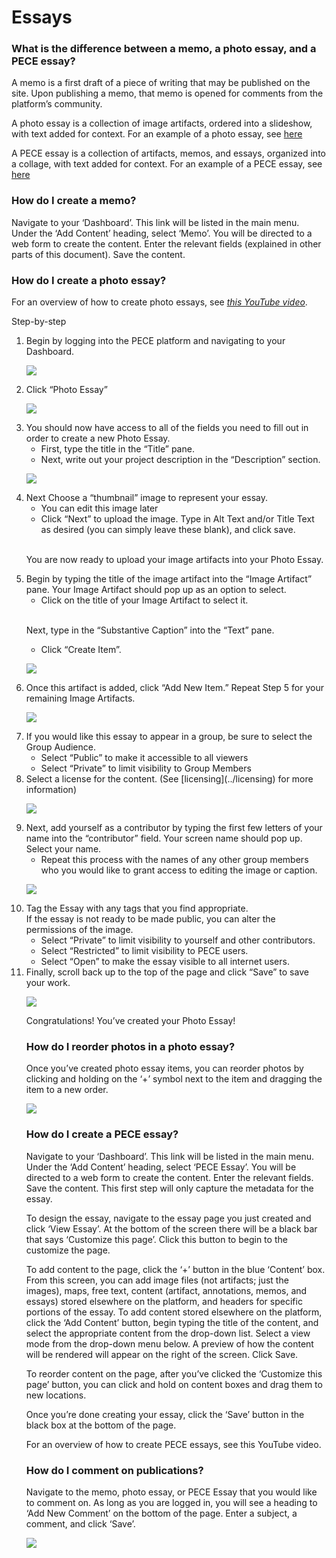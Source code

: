Essays
======
### What is the difference between a memo, a photo essay, and a PECE essay?

A memo is a first draft of a piece of writing that may be published on
the site. Upon publishing a memo, that memo is opened for comments from
the platform’s community.

A photo essay is a collection of image artifacts, ordered into a
slideshow, with text added for context. For an example of a photo essay,
see [here](http://theasthmafiles.org/content/6-united-states-environmental-health-governance-timeline)

A PECE essay is a collection of artifacts, memos, and essays, organized
into a collage, with text added for context. For an example of a PECE
essay, see [here](https://disaster-sts-network.org/content/lead-poisoning-and-information-distribution-southern-california/essay)

### How do I create a memo?

Navigate to your ‘Dashboard’. This link will be listed in the main menu.
Under the ‘Add Content’ heading, select ‘Memo’. You will be directed to
a web form to create the content. Enter the relevant fields (explained
in other parts of this document). Save the content.

### How do I create a photo essay?

For an overview of how to create photo essays, see [*this YouTube video*](https://www.youtube.com/watch?v=Z2K9nrp4j74).

Step-by-step

<ol> <!-- Step 1 -->
<li> Begin by logging into the PECE platform and navigating to your Dashboard. </li>

![](media/photo_essay_1.png)

<li> Click “Photo Essay” </li> <!-- Step 2 -->

![](media/photo_essay_2.png)

<li> You should now have access to all of the fields you need to fill out in order to create a new Photo Essay.
<ul>
  <li> First, type the title in the “Title” pane.</li>
  <li> Next, write out your project description in the “Description” section. </li>
</ul> </li>

![](media/photo_essay_3.png)

<li> Next Choose a “thumbnail” image to represent your essay.
<ul>
  <li> You can edit this image later </li>
  <li> Click “Next” to upload the image. Type in Alt Text and/or Title Text as desired (you can simply leave these blank), and click save. </li>
</ul>

  <br/>You are now ready to upload your image artifacts into your Photo Essay. </li>

<li> Begin by typing the title of the image artifact into the “Image Artifact” pane. Your Image Artifact should pop up as an option to select.
<ul>
  <li>Click on the title of your Image Artifact to select it. </li>
</ul>

  <br/>Next, type in the “Substantive Caption” into the “Text” pane.
<ul>
  <li> Click “Create Item”. </li>
</ul> </li>


![](media/photo_essay_4.png)


<li> Once this artifact is added, click “Add New Item.” Repeat Step 5 for your remaining Image Artifacts. </li>

![](media/photo_essay_5.png)

<li> If you would like this essay to appear in a group, be sure to select the Group Audience.
<ul>
  <li>Select “Public” to make it accessible to all viewers</li>
  <li>Select “Private” to limit visibility to Group Members</li>
</ul> </li>


<li> Select a license for the content. (See [licensing](../licensing) for more information) </li>

![](media/photo_essay_6.png)

<li> Next, add yourself as a contributor by typing the first few letters of your name into the “contributor” field. Your screen name should pop up. Select your name.
<ul>
  <li> Repeat this process with the names of any other group members who you would like to grant access to editing the image or caption. </li>
</ul> </li>

![](media/photo_essay_7.png)

<li> Tag the Essay with any tags that you find appropriate.
 <br> If the essay is not ready to be made public, you can alter the permissions of the image. </br>
  <ul>
  <li> Select “Private” to limit visibility to yourself and other contributors.</li>
  <li> Select “Restricted” to limit visibility to PECE users.</li>
  <li> Select “Open” to make the essay visible to all internet users.</li>
  </ul> </li>

<li> Finally, scroll back up to the top of the page and click “Save” to save your work. </li>

![](media/photo_essay_8.png)

Congratulations! You’ve created your Photo Essay!




### How do I reorder photos in a photo essay?

Once you’ve created photo essay items, you can reorder photos by
clicking and holding on the ‘+’ symbol next to the item and dragging the
item to a new order.

![](media/reorderimages.png)

### How do I create a PECE essay?

Navigate to your ‘Dashboard’. This link will be listed in the main menu.
Under the ‘Add Content’ heading, select ‘PECE Essay’. You will be
directed to a web form to create the content. Enter the relevant fields.
Save the content. This first step will only capture the metadata for the
essay.

To design the essay, navigate to the essay page you just created and
click ‘View Essay’. At the bottom of the screen there will be a black
bar that says ‘Customize this page’. Click this button to begin to the
customize the page.

To add content to the page, click the ‘+’ button in the blue ‘Content’
box. From this screen, you can add image files (not artifacts; just the
images), maps, free text, content (artifact, annotations, memos, and
essays) stored elsewhere on the platform, and headers for specific
portions of the essay. To add content stored elsewhere on the platform,
click the ‘Add Content’ button, begin typing the title of the content,
and select the appropriate content from the drop-down list. Select a
view mode from the drop-down menu below. A preview of how the content
will be rendered will appear on the right of the screen. Click Save.

To reorder content on the page, after you’ve clicked the ‘Customize this
page’ button, you can click and hold on content boxes and drag them to
new locations.

Once you’re done creating your essay, click the ‘Save’ button in the
black box at the bottom of the page.

For an overview of how to create PECE essays, see this YouTube video.

### How do I comment on publications?

Navigate to the memo, photo essay, or PECE Essay that you would like to
comment on. As long as you are logged in, you will see a heading to ‘Add
New Comment’ on the bottom of the page. Enter a subject, a comment, and
click ‘Save’.

![](media/comment.png)
